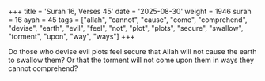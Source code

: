 +++
title = 'Surah 16, Verses 45'
date = '2025-08-30'
weight = 1946
surah = 16
ayah = 45
tags = ["allah", "cannot", "cause", "come", "comprehend", "devise", "earth", "evil", "feel", "not", "plot", "plots", "secure", "swallow", "torment", "upon", "way", "ways"]
+++

Do those who devise evil plots feel secure that Allah will not cause the earth to swallow them? Or that the torment will not come upon them in ways they cannot comprehend?